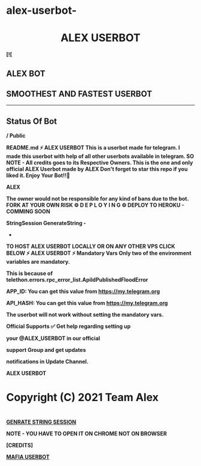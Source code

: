 


# alex-userbot-


<h1 align="center">
<b> ALEX USERBOT
</h1>

[![
##  ALEX BOT
## SMOOTHEST AND FASTEST USERBOT

------------
## Status Of Bot 

/
Public


README.md
⚡ ALEX USERBOT
This is a userbot made for telegram. I made this userbot with help of all other userbots available in telegram. SO NOTE -  All credits goes to its Respective Owners.
This is the one and only official ALEX Userbot made by ALEX Don't forget to star this repo if you liked it. Enjoy Your Bot!!💝

ALEX 

The owner would not be responsible for any kind of bans due to the bot.
FORK AT YOUR OWN RISK
⚙️ D E P L O Y I N G ⚙️
DEPLOY TO HEROKU - COMMING SOON


StringSession
GenerateString -

- 
TO HOST ALEX USERBOT LOCALLY OR ON ANY OTHER VPS CLICK BELOW
⚡ ALEX USERBOT ⚡
Mandatory Vars
Only two of the environment variables are mandatory.

This is because of telethon.errors.rpc_error_list.ApiIdPublishedFloodError

APP_ID: You can get this value from https://my.telegram.org

API_HASH: You can get this value from https://my.telegram.org

The userbot will not work without setting the mandatory vars.

Official Supports ✅
Get help regarding setting up 

your @ALEX_USERBOT in our official 

support Group and get updates

notifications in Update Channel.



ALEX USERBOT
# Copyright (C) 2021 Team Alex
#



 [GENRATE STRING SESSION](https://t.me/SessionGeneratorBot)

NOTE - YOU HAVE TO OPEN IT ON CHROME NOT ON BROWSER


 [CREDITS]


[MAFIA USERBOT](https://github.com/MafiaBotOP)
